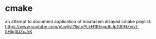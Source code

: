 # cmake
an attempt to document application of moatasem elsayed cmake playlist: https://www.youtube.com/playlist?list=PLkH1REggdbJpG8fHZvivt-5Hlg3UZcJrK
